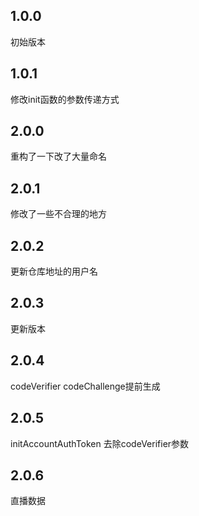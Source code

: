 ## 1.0.0

初始版本


## 1.0.1

修改init函数的参数传递方式

## 2.0.0

重构了一下改了大量命名

## 2.0.1

修改了一些不合理的地方

## 2.0.2

更新仓库地址的用户名

## 2.0.3

更新版本

## 2.0.4

codeVerifier codeChallenge提前生成

## 2.0.5

initAccountAuthToken 去除codeVerifier参数

## 2.0.6
直播数据